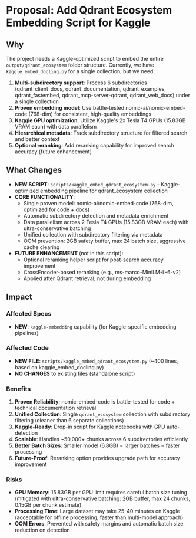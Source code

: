 # Proposal: Add Qdrant Ecosystem Embedding Script for Kaggle

## Why

The project needs a Kaggle-optimized script to embed the entire `output/qdrant_ecosystem` folder structure. Currently, we have `kaggle_embed_docling.py` for a single collection, but we need:

1. **Multi-subdirectory support**: Process 6 subdirectories (qdrant_client_docs, qdrant_documentation, qdrant_examples, qdrant_fastembed, qdrant_mcp-server-qdrant, qdrant_web_docs) under a single collection
2. **Proven embedding model**: Use battle-tested nomic-ai/nomic-embed-code (768-dim) for consistent, high-quality embeddings
3. **Kaggle GPU optimization**: Utilize Kaggle's 2x Tesla T4 GPUs (15.83GB VRAM each) with data parallelism
4. **Hierarchical metadata**: Track subdirectory structure for filtered search and better context
5. **Optional reranking**: Add reranking capability for improved search accuracy (future enhancement)

## What Changes

- **NEW SCRIPT**: `scripts/kaggle_embed_qdrant_ecosystem.py` - Kaggle-optimized embedding pipeline for qdrant_ecosystem collection
- **CORE FUNCTIONALITY**: 
  - Single proven model: nomic-ai/nomic-embed-code (768-dim, optimized for code + docs)
  - Automatic subdirectory detection and metadata enrichment
  - Data parallelism across 2 Tesla T4 GPUs (15.83GB VRAM each) with ultra-conservative batching
  - Unified collection with subdirectory filtering via metadata
  - OOM prevention: 2GB safety buffer, max 24 batch size, aggressive cache clearing
- **FUTURE ENHANCEMENT** (not in this script):
  - Optional reranking helper script for post-search accuracy improvement
  - CrossEncoder-based reranking (e.g., ms-marco-MiniLM-L-6-v2)
  - Applied after Qdrant retrieval, not during embedding

## Impact

### Affected Specs
- **NEW**: `kaggle-embedding` capability (for Kaggle-specific embedding pipelines)

### Affected Code
- **NEW FILE**: `scripts/kaggle_embed_qdrant_ecosystem.py` (~400 lines, based on kaggle_embed_docling.py)
- **NO CHANGES** to existing files (standalone script)

### Benefits
1. **Proven Reliability**: nomic-embed-code is battle-tested for code + technical documentation retrieval
2. **Unified Collection**: Single `qdrant_ecosystem` collection with subdirectory filtering (cleaner than 6 separate collections)
3. **Kaggle-Ready**: Drop-in script for Kaggle notebooks with GPU auto-detection
4. **Scalable**: Handles ~50,000+ chunks across 6 subdirectories efficiently
5. **Better Batch Sizes**: Smaller model (6.8GB) = larger batches = faster processing
6. **Future-Proof**: Reranking option provides upgrade path for accuracy improvement

### Risks
- **GPU Memory**: 15.83GB per GPU limit requires careful batch size tuning (mitigated with ultra-conservative batching: 2GB buffer, max 24 chunks, 0.15GB per chunk estimate)
- **Processing Time**: Large dataset may take 25-40 minutes on Kaggle (acceptable for offline processing, faster than multi-model approach)
- **OOM Errors**: Prevented with safety margins and automatic batch size reduction on detection
